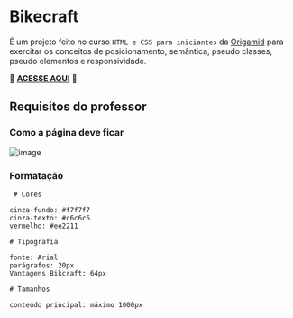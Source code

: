 # Bikecraft

É um projeto feito no curso `HTML e CSS para iniciantes` da [Origamid](https://www.origamid.com/) para exercitar os conceitos de posicionamento, semântica, pseudo classes, pseudo elementos e responsividade.

🚀 [**ACESSE AQUI**](https://marcosbb.github.io/Bikecraft-origamid/) 🚀
## **Requisitos do professor**
### **Como a página deve ficar**
![image](https://user-images.githubusercontent.com/50207805/149822454-b252cdc3-11ac-4c26-ae35-4b9767b18f29.png)

### **Formatação**
```
 # Cores

cinza-fundo: #f7f7f7
cinza-texto: #c6c6c6
vermelho: #ee2211

# Tipografia

fonte: Arial
parágrafos: 20px
Vantagens Bikcraft: 64px

# Tamanhos

conteúdo principal: máximo 1000px
```

